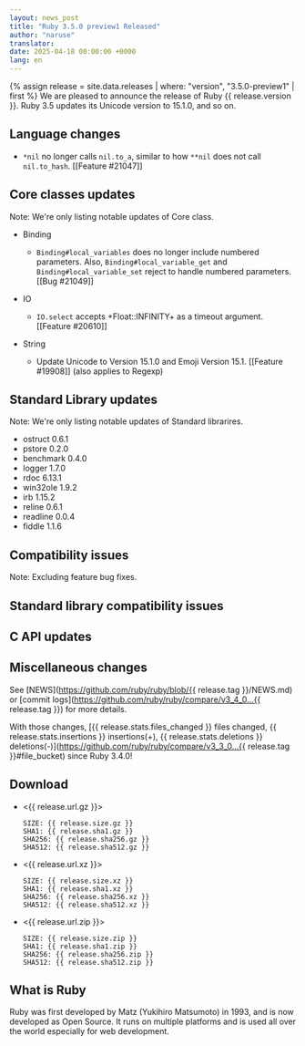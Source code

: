 ```yaml
---
layout: news_post
title: "Ruby 3.5.0 preview1 Released"
author: "naruse"
translator:
date: 2025-04-18 00:00:00 +0000
lang: en
---
```


{% assign release = site.data.releases | where: "version", "3.5.0-preview1" | first %}
We are pleased to announce the release of Ruby {{ release.version }}. Ruby 3.5 updates its Unicode version to 15.1.0, and so on.

## Language changes

* `*nil` no longer calls `nil.to_a`, similar to how `**nil` does
  not call `nil.to_hash`.  [[Feature #21047]]

## Core classes updates

Note: We're only listing notable updates of Core class.

* Binding

    * `Binding#local_variables` does no longer include numbered parameters.
      Also, `Binding#local_variable_get` and `Binding#local_variable_set` reject to handle numbered parameters.
      [[Bug #21049]]

* IO

    * `IO.select` accepts +Float::INFINITY+ as a timeout argument.
      [[Feature #20610]]

* String

    * Update Unicode to Version 15.1.0 and Emoji Version 15.1. [[Feature #19908]]
        (also applies to Regexp)


## Standard Library updates

Note: We're only listing notable updates of Standard librarires.

* ostruct 0.6.1
* pstore 0.2.0
* benchmark 0.4.0
* logger 1.7.0
* rdoc 6.13.1
* win32ole 1.9.2
* irb 1.15.2
* reline 0.6.1
* readline 0.0.4
* fiddle 1.1.6

## Compatibility issues

Note: Excluding feature bug fixes.



## Standard library compatibility issues


## C API updates



## Miscellaneous changes



See [NEWS](https://github.com/ruby/ruby/blob/{{ release.tag }}/NEWS.md)
or [commit logs](https://github.com/ruby/ruby/compare/v3_4_0...{{ release.tag }})
for more details.

With those changes, [{{ release.stats.files_changed }} files changed, {{ release.stats.insertions }} insertions(+), {{ release.stats.deletions }} deletions(-)](https://github.com/ruby/ruby/compare/v3_3_0...{{ release.tag }}#file_bucket)
since Ruby 3.4.0!

## Download

* <{{ release.url.gz }}>

      SIZE: {{ release.size.gz }}
      SHA1: {{ release.sha1.gz }}
      SHA256: {{ release.sha256.gz }}
      SHA512: {{ release.sha512.gz }}

* <{{ release.url.xz }}>

      SIZE: {{ release.size.xz }}
      SHA1: {{ release.sha1.xz }}
      SHA256: {{ release.sha256.xz }}
      SHA512: {{ release.sha512.xz }}

* <{{ release.url.zip }}>

      SIZE: {{ release.size.zip }}
      SHA1: {{ release.sha1.zip }}
      SHA256: {{ release.sha256.zip }}
      SHA512: {{ release.sha512.zip }}

## What is Ruby

Ruby was first developed by Matz (Yukihiro Matsumoto) in 1993,
and is now developed as Open Source. It runs on multiple platforms
and is used all over the world especially for web development.

